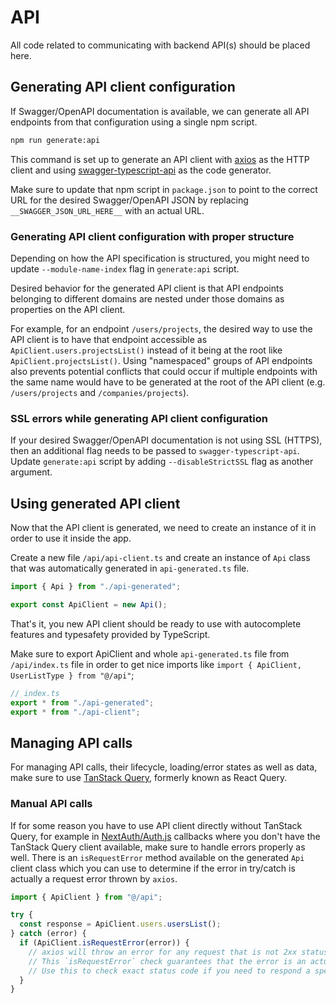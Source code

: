 # API

All code related to communicating with backend API(s) should be placed here.

## Generating API client configuration

If Swagger/OpenAPI documentation is available, we can generate all API endpoints from that configuration using a single npm script.

```bash
npm run generate:api
```

This command is set up to generate an API client with [axios](https://github.com/axios/axios) as the HTTP client and using [swagger-typescript-api](https://github.com/acacode/swagger-typescript-api) as the code generator.

Make sure to update that npm script in `package.json` to point to the correct URL for the desired Swagger/OpenAPI JSON by replacing `__SWAGGER_JSON_URL_HERE__` with an actual URL.

### Generating API client configuration with proper structure

Depending on how the API specification is structured, you might need to update `--module-name-index` flag in `generate:api` script.

Desired behavior for the generated API client is that API endpoints belonging to different domains are nested under those domains as properties on the API client.

For example, for an endpoint `/users/projects`, the desired way to use the API client is to have that endpoint accessible as `ApiClient.users.projectsList()` instead of it being at the root like `ApiClient.projectsList()`. Using "namespaced" groups of API endpoints also prevents potential conflicts that could occur if multiple endpoints with the same name would have to be generated at the root of the API client (e.g. `/users/projects` and `/companies/projects`).

### SSL errors while generating API client configuration

If your desired Swagger/OpenAPI documentation is not using SSL (HTTPS), then an additional flag needs to be passed to `swagger-typescript-api`. Update `generate:api` script by adding `--disableStrictSSL` flag as another argument.

## Using generated API client

Now that the API client is generated, we need to create an instance of it in order to use it inside the app.

Create a new file `/api/api-client.ts` and create an instance of `Api` class that was automatically generated in `api-generated.ts` file.

```ts
import { Api } from "./api-generated";

export const ApiClient = new Api();
```

That's it, you new API client should be ready to use with autocomplete features and typesafety provided by TypeScript.

Make sure to export ApiClient and whole `api-generated.ts` file from `/api/index.ts` file in order to get nice imports like `import { ApiClient, UserListType } from "@/api"`;

```ts
// index.ts
export * from "./api-generated";
export * from "./api-client";
```

## Managing API calls

For managing API calls, their lifecycle, loading/error states as well as data, make sure to use [TanStack Query](https://tanstack.com/query), formerly known as React Query.

### Manual API calls

If for some reason you have to use API client directly without TanStack Query, for example in [NextAuth/Auth.js](https://authjs.dev/) callbacks where you don't have the TanStack Query client available, make sure to handle errors properly as well. There is an `isRequestError` method available on the generated `Api` client class which you can use to determine if the error in try/catch is actually a request error thrown by `axios`.

```ts
import { ApiClient } from "@/api";

try {
  const response = ApiClient.users.usersList();
} catch (error) {
  if (ApiClient.isRequestError(error)) {
    // axios will throw an error for any request that is not 2xx status
    // This `isRequestError` check guarantees that the error is an actual axios thrown error and not some other runtime error and it makes sure that you will have proper TypeScript types in this block
    // Use this to check exact status code if you need to respond a specific way to a specific status code
  }
}
```
